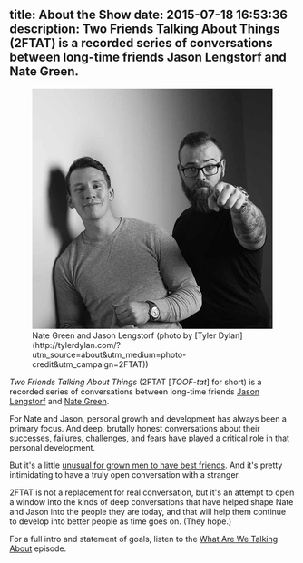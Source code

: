 title: About the Show
date: 2015-07-18 16:53:36
description: Two Friends Talking About Things (2FTAT) is a recorded series of conversations between long-time friends Jason Lengstorf and Nate Green.
---
<figure class="image--float-right"><img src="/images/nate-green-jason-lengstorf.jpg" alt="Nate Green and Jason Lengstorf; photo by Tyler Dylan"><figcaption>Nate Green and Jason Lengstorf (photo by [Tyler Dylan](http://tylerdylan.com/?utm_source=about&utm_medium=photo-credit&utm_campaign=2FTAT))</figcaption></figure>

*Two Friends Talking About Things* (2FTAT [*TOOF-tat*] for short) is a recorded series of conversations between long-time friends [Jason Lengstorf](http://lengstorf.com/?utm_source=about&utm_medium=link&utm_campaign=2FTAT) and [Nate Green](http://www.thenategreenexperience.com/?utm_source=about&utm_medium=link&utm_campaign=2FTAT).

For Nate and Jason, personal growth and development has always been a primary focus. And deep, brutally honest conversations about their successes, failures, challenges, and fears have played a critical role in that personal development.

But it's a little [unusual for grown men to have best friends](http://lengstorf.com/best-friends/?utm_source=about&utm_medium=link&utm_campaign=2FTAT). And it's pretty intimidating to have a truly open conversation with a stranger.

2FTAT is not a replacement for real conversation, but it's an attempt to open a window into the kinds of deep conversations that have helped shape Nate and Jason into the people they are today, and that will help them continue to develop into better people as time goes on. (They hope.)

For a full intro and statement of goals, listen to the [What Are We Talking About](http://www.2FTAT.com/episode/00-what-are-we-talking-about/?utm_source=about&utm_medium=link&utm_campaign=2FTAT) episode.